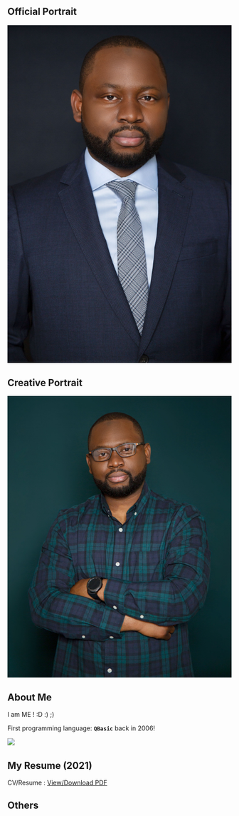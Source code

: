 ## Official Portrait
![](kabir_abdulmajeed_photo1.jpg)  

## Creative Portrait
![](kabir_abdulmajeed_photo2.jpg)  

## About Me  
I am ME ! :D :) ;) 
  
First programming language: **`QBasic`** back in 2006!  
>  
![](qbasic.jpg)  


## My Resume (2021)  
<p> 
  CV/Resume : <a href="https://github.com/kbmajeed/Kbmajeed_CV_Resume/blob/master/Abdulmajeed_CV.pdf">View/Download PDF</a> 
</p>

## Others    
  
  
